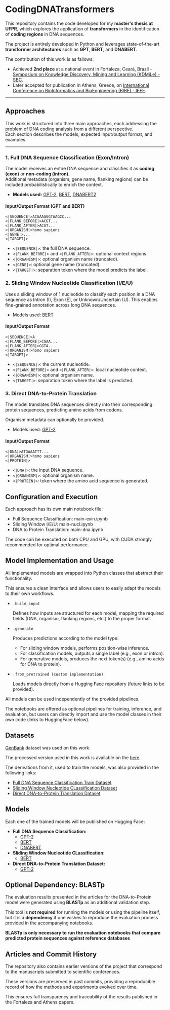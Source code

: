 # CodingDNATransformers

This repository contains the code developed for my **master's thesis at UFPR**, which explores the application of **transformers** in the identification of **coding regions** in DNA sequences.

The project is entirely developed in Python and leverages state-of-the-art **transformer architectures** such as **GPT**, **BERT**, and **DNABERT**.

The contribution of this work is as fallows:

- Achieved **2nd place** at a national event in Fortaleza, Ceará, Brazil - [Symposium on Knowledge Discovery, Mining and Learning (KDMiLe) - SBC](https://doi.org/10.5753/kdmile.2025.247575).
- Later accepted for publication in Athens, Greece, on [International Conference on BioInformatics and BioEngineering (BIBE) - IEEE]().

---

## Approaches

This work is structured into three main approaches, each addressing the problem of DNA coding analysis from a different perspective.  
Each section describes the models, expected input/output format, and examples.

---

### 1. Full DNA Sequence Classification (Exon/Intron)

The model receives an entire DNA sequence and classifies it as **coding (exon)** or **non-coding (intron)**.  
Additional metadata (organism, gene name, flanking regions) can be included probabilistically to enrich the context.

- **Models used:** [GPT-2](https://huggingface.co/openai-community/gpt2), [BERT](https://huggingface.co/google-bert/bert-base-uncased), [DNABERT2](https://huggingface.co/zhihan1996/DNABERT-2-117M)

#### Input/Output Format (GPT and BERT)

```text
<|SEQUENCE|>ACGAAGGGTAAGCC...
<|FLANK_BEFORE|>ACGT...
<|FLANK_AFTER|>ACGT...
<|ORGANISM|>homo sapiens
<|GENE|>...
<|TARGET|>
```

- `<|SEQUENCE|>`: the full DNA sequence.
- `<|FLANK_BEFORE|>` and `<|FLANK_AFTER|>`: optional context regions.
- `<|ORGANISM|>`: optional organism name (truncated).
- `<|GENE|>`: optional gene name (truncated).
- `<|TARGET|>`: separation token where the model predicts the label.

### 2. Sliding Window Nucleotide Classification (I/E/U)

Uses a sliding window of 1 nucleotide to classify each position in a DNA sequence as Intron (I), Exon (E), or Unknown/Uncertain (U).
This enables fine-grained annotation across long DNA sequences.

- Models used: [BERT](https://huggingface.co/google-bert/bert-base-uncased)

#### Input/Output Format

```text
<|SEQUENCE|>A
<|FLANK_BEFORE|>CGAA...
<|FLANK_AFTER|>GGTA...
<|ORGANISM|>homo sapiens
<|TARGET|>
```

- `<|SEQUENCE|>`: the current nucleotide.
- `<|FLANK_BEFORE|>` and `<|FLANK_AFTER|>`: local nucleotide context.
- `<|ORGANISM|>`: optional organism name.
- `<|TARGET|>`: separation token where the label is predicted.

### 3. Direct DNA-to-Protein Translation

The model translates DNA sequences directly into their corresponding protein sequences, predicting amino acids from codons.

Organism metadata can optionally be provided.

- Models used: [GPT-2](https://huggingface.co/openai-community/gpt2)

#### Input/Output Format

```text
<|DNA|>ATGAAATTT...
<|ORGANISM|>homo sapiens
<|PROTEIN|>
```

- `<|DNA|>`: the input DNA sequence.
- `<|ORGANISM|>`: optional organism name.
- `<|PROTEIN|>`: token where the amino acid sequence is generated.

## Configuration and Execution

Each approach has its own main notebook file:

- Full Sequence Classification: main-exin.ipynb
- Sliding Window I/E/U: main-nucl.ipynb
- DNA to Protein Translation: main-dna.ipynb

The code can be executed on both CPU and GPU, with CUDA strongly recommended for optimal performance.

## Model Implementation and Usage

All implemented models are wrapped into Python classes that abstract their functionality.

This ensures a clean interface and allows users to easily adapt the models to their own workflows.

- `.build_input`

  Defines how inputs are structured for each model, mapping the required fields (DNA, organism, flanking regions, etc.) to the proper format.

- `.generate`

  Produces predictions according to the model type:

  - For sliding window models, performs position-wise inference.
  - For classification models, outputs a single label (e.g., exon or intron).
  - For generative models, produces the next token(s) (e.g., amino acids for DNA to protein).

- `.from_pretrained (custom implementation)`

  Loads models directly from a Hugging Face repository (future links to be provided).

All models can be used independently of the provided pipelines.

The notebooks are offered as optional pipelines for training, inference, and evaluation, but users can directly import and use the model classes in their own code (links to HuggingFace below).

## Datasets

[GenBank](https://www.ncbi.nlm.nih.gov/genbank/) dataset was used on this work.

The processed version used in this work is available on the [here](link_here).

The derivations from it, used to train the models, was also provided in the following links:

- [Full DNA Sequence Classification Train Dataset](link_here)
- [Sliding Window Nucleotide CLassification Dataset](link_here)
- [Direct DNA-to-Protein Translation Dataset](link_here)

## Models

Each one of the trained models will be published on Hugging Face:

- **Full DNA Sequence Classification:**
  - [GPT-2](link_here)
  - [BERT](link_here)
  - [DNABERT](link_here)
- **Sliding Window Nucleotide CLassification:**
  - [BERT](link_here)
- **Direct DNA-to-Protein Translation Dataset:**
  - [GPT-2](link_here)

## Optional Dependency: BLASTp

The evaluation results presented in the articles for the DNA-to-Protein model were generated using **BLASTp** as an additional validation step.

This tool is **not required** for running the models or using the pipeline itself, but it is a **dependency** if one wishes to reproduce the evaluation process provided in the accompanying notebooks.

**BLASTp is only necessary to run the evaluation notebooks that compare predicted protein sequences against reference databases**

## Articles and Commit History

The repository also contains earlier versions of the project that correspond to the manuscripts submitted to scientific conferences.

These versions are preserved in past commits, providing a reproducible record of how the methods and experiments evolved over time.

This ensures full transparency and traceability of the results published in the Fortaleza and Athens papers.
